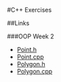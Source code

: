 #C++ Exercises

##Links

###OOP Week 2
   * [Point.h](https://github.com/NearHuscarl/C-Exercise/blob/master/OOP%20Week%202/Point.h)
   * [Point.cpp](https://github.com/NearHuscarl/C-Exercise/blob/master/OOP%20Week%202/Point.cpp)
   * [Polygon.h](https://github.com/NearHuscarl/C-Exercise/blob/master/OOP%20Week%202/polygon.h)
   * [Polygon.cpp](https://github.com/NearHuscarl/C-Exercise/blob/master/OOP%20Week%202/polygon.cpp)
